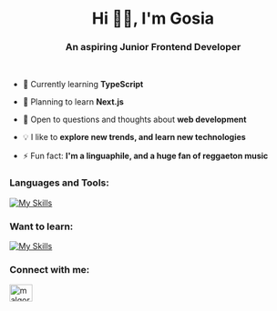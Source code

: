 

<!--
### Hi there 👋

**mkwiecien00/mkwiecien00** is a ✨ _special_ ✨ repository because its `README.md` (this file) appears on your GitHub profile.

Here are some ideas to get you started:

- 🔭 I’m currently working on ...
- 🌱 I’m currently learning ...
- 👯 I’m looking to collaborate on ...
- 🤔 I’m looking for help with ...
- 💬 Ask me about ...
- 📫 How to reach me: ...
- 😄 Pronouns: ...
- ⚡ Fun fact: ...
-->
<h1 align="center">Hi 👋🏻, I'm Gosia</h1>
<h3 align="center">An aspiring Junior Frontend Developer</h3>
&nbsp;

- 🔭 Currently learning **TypeScript**

- 🌱 Planning to learn **Next.js**

- 💬 Open to questions and thoughts about **web development**

- 💡 I like to **explore new trends, and learn new technologies**

- ⚡ Fun fact: **I'm a linguaphile, and a huge fan of reggaeton music**

<h3 align="left">Languages and Tools:</h3>

[![My Skills](https://skillicons.dev/icons?i=html,css,sass,bootstrap,js,gulp,react,redux,styledcomponents,materialui,vite,git,vscode)](https://skillicons.dev)


<h3 align="left">Want to learn:</h3>

[![My Skills](https://skillicons.dev/icons?i=tailwind,ts,nextjs,firebase)](https://skillicons.dev)

<h3 align="left">Connect with me:</h3>
<p align="left">
<a href="https://linkedin.com/in/malgorzatakwiecien00" target="blank"><img align="center" src="https://raw.githubusercontent.com/rahuldkjain/github-profile-readme-generator/master/src/images/icons/Social/linked-in-alt.svg" alt="malgorzatakwiecien00" height="30" width="40" /></a>
</p>
